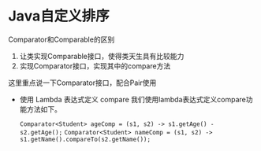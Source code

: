 # Java自定义排序

Comparator和Comparable的区别

1. 让类实现Comparable接口，使得类天生具有比较能力
2. 实现Comparator接口，实现其中的compare方法

这里重点说一下Comparator接口，配合Pair使用

* 使用 Lambda 表达式定义 compare
  我们使用lambda表达式定义compare功能方法如下。

  `Comparator<Student> ageComp = (s1, s2) -> s1.getAge() - s2.getAge();`
  `Comparator<Student> nameComp = (s1, s2) -> s1.getName().compareTo(s2.getName()); `

  


